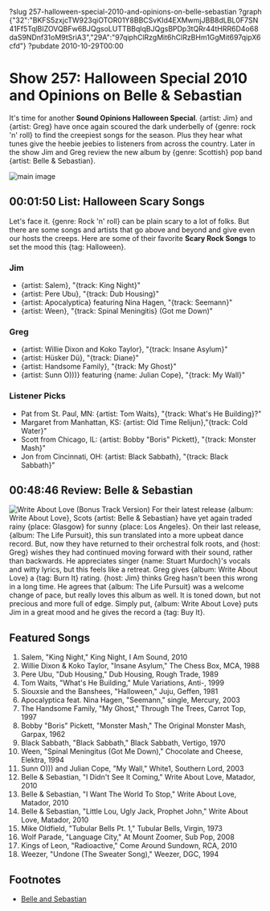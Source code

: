 ?slug 257-halloween-special-2010-and-opinions-on-belle-sebastian
?graph {"32":"BKFS5zxjcTW923qiOTOR01Y8BBCSvKId4EXMwmjJBB8dLBL0F7SN41Ff5TqlBIZOVQBFw6BJQgsoLUTTBBqlqBJQgsBPDp3tQRr44tHRR6D4o68daS9NDnf31oM9tSriA3","29A":"97qiphClRzgMit6hClRzBHm1GgMit697qipX6cfd"}
?pubdate 2010-10-29T00:00

# Show 257: Halloween Special 2010 and Opinions on Belle & Sebastian 
It's time for another **Sound Opinions Halloween Special**. {artist: Jim} and {artist: Greg} have once again scoured the dark underbelly of {genre: rock 'n' roll} to find the creepiest songs for the season. Plus they hear what tunes give the heebie jeebies to listeners from across the country. Later in the show Jim and Greg review the new album by {genre: Scottish} pop band {artist: Belle & Sebastian}.

![main image](http://static.soundopinions.org/images/2010/scarysongs.jpg)

## 00:01:50 List: Halloween Scary Songs
Let's face it. {genre: Rock 'n' roll} can be plain scary to a lot of folks. But there are some songs and artists that go above and beyond and give even our hosts the creeps. Here are some of their favorite **Scary Rock Songs** to set the mood this {tag: Halloween}.

### Jim
- {artist: Salem}, "{track: King Night}" 
- {artist: Pere Ubu}, "{track: Dub Housing}"
- {artist: Apocalyptica} featuring Nina Hagen, "{track: Seemann}"
- {artist: Ween}, "{track: Spinal Meningitis} (Got me Down)"

### Greg
- {artist: Willie Dixon and Koko Taylor}, "{track: Insane Asylum}"
- {artist: Hüsker Dü}, "{track: Diane}"
- {artist: Handsome Family}, "{track: My Ghost}" 
- {artist: Sunn O)))} featuring {name: Julian Cope}, "{track: My Wall}"

### Listener Picks
- Pat from St. Paul, MN: {artist: Tom Waits}, "{track: What's He Building}?" 
- Margaret from Manhattan, KS: {artist: Old Time Relijun},"{track: Cold Water}"
- Scott from Chicago, IL: {artist: Bobby "Boris" Pickett}, "{track: Monster Mash}" 
- Jon from Cincinnati, OH: {artist: Black Sabbath}, "{track: Black Sabbath}"

## 00:48:46 Review: Belle & Sebastian
![Write About Love (Bonus Track Version)](http://is1.mzstatic.com/image/thumb/Music/v4/60/22/8b/60228bbe-89c4-593b-8365-641a8857d137/source/600x600bb.jpg "2989382/391817162")
For their latest release {album: Write About Love}, Scots {artist: Belle & Sebastian} have yet again traded rainy {place: Glasgow} for sunny {place: Los Angeles}. On their last release, {album: The Life Pursuit}, this sun translated into a more upbeat dance record. But, now they have returned to their orchestral folk roots, and {host: Greg} wishes they had continued moving forward with their sound, rather than backwards. He appreciates singer {name: Stuart Murdoch}'s vocals and witty lyrics, but this feels like a retreat. Greg gives {album: Write About Love} a {tag: Burn It} rating. {host: Jim} thinks Greg hasn't been this wrong in a long time. He agrees that {album: The Life Pursuit} was a welcome change of pace, but really loves this album as well. It is toned down, but not precious and more full of edge. Simply put, {album: Write About Love} puts Jim in a great mood and he gives the record a {tag: Buy It}.


## Featured Songs
1. Salem, "King Night," King Night, I Am Sound, 2010
2. Willie Dixon & Koko Taylor, "Insane Asylum," The Chess Box, MCA, 1988
3. Pere Ubu, "Dub Housing," Dub Housing, Rough Trade, 1989
4. Tom Waits, "What's He Building," Mule Variations, Anti-, 1999
5. Siouxsie and the Banshees, "Halloween," Juju, Geffen, 1981
6. Apocalyptica feat. Nina Hagen, "Seemann," single, Mercury, 2003
7. The Handsome Family, "My Ghost," Through The Trees, Carrot Top, 1997
8. Bobby "Boris" Pickett, "Monster Mash," The Original Monster Mash, Garpax, 1962
9. Black Sabbath, "Black Sabbath," Black Sabbath, Vertigo, 1970
10. Ween, "Spinal Meningitus (Got Me Down)," Chocolate and Cheese, Elektra, 1994
11. Sunn O))) and Julian Cope, "My Wall," White1, Southern Lord, 2003
12. Belle & Sebastian, "I Didn't See It Coming," Write About Love, Matador, 2010
13. Belle & Sebastian, "I Want The World To Stop," Write About Love, Matador, 2010
14. Belle & Sebastian, "Little Lou, Ugly Jack, Prophet John," Write About Love, Matador, 2010
15. Mike Oldfield, "Tubular Bells Pt. 1," Tubular Bells, Virgin, 1973
16. Wolf Parade, "Language City," At Mount Zoomer, Sub Pop, 2008
17. Kings of Leon, "Radioactive," Come Around Sundown, RCA, 2010
18. Weezer, "Undone (The Sweater Song)," Weezer, DGC, 1994

## Footnotes
- [Belle and Sebastian](http://www.belleandsebastian.com/)

